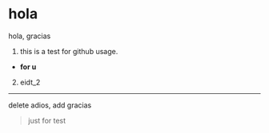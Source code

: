 # hola
hola, gracias
1. this is a test for github usage.
- **for u**
2. eidt_2
---
delete adios, add gracias
> just for test
